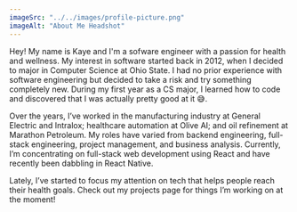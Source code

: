 ```yaml
---
imageSrc: "../../images/profile-picture.png"
imageAlt: "About Me Headshot"
---
```


Hey! My name is Kaye and I'm a sofware engineer with a passion for health and wellness. My interest in software started back in 2012, when I decided to major in Computer Science at Ohio State. I had no prior experience with software engineering but decided to take a risk and try something completely new. During my first year as a CS major, I learned how to code and discovered that I was actually pretty good at it 😅. 

Over the years, I’ve worked in the manufacturing industry at General Electric and Intralox; healthcare automation at Olive AI; and oil refinement at Marathon Petroleum. My roles have varied from backend engineering, full-stack engineering, project management, and business analysis. Currently, I’m concentrating on full-stack web development using React and have recently been dabbling in React Native.

Lately, I’ve started to focus my attention on tech that helps people reach their health goals. Check out my projects page for things I’m working on at the moment!
